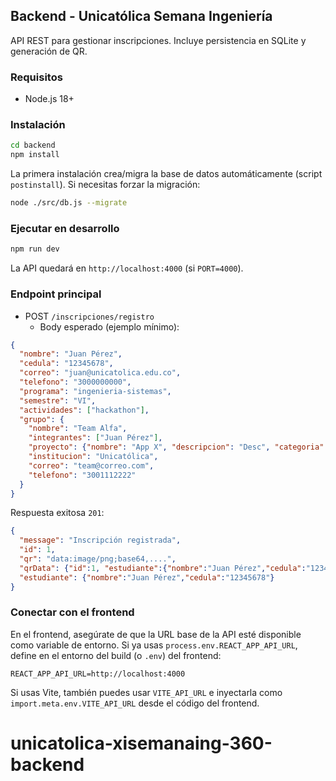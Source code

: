 ## Backend - Unicatólica Semana Ingeniería

API REST para gestionar inscripciones. Incluye persistencia en SQLite y generación de QR.

### Requisitos
- Node.js 18+

### Instalación

```bash
cd backend
npm install
```

La primera instalación crea/migra la base de datos automáticamente (script `postinstall`). Si necesitas forzar la migración:

```bash
node ./src/db.js --migrate
```

### Ejecutar en desarrollo

```bash
npm run dev
```

La API quedará en `http://localhost:4000` (si `PORT=4000`).

### Endpoint principal

- POST `/inscripciones/registro`
  - Body esperado (ejemplo mínimo):

```json
{
  "nombre": "Juan Pérez",
  "cedula": "12345678",
  "correo": "juan@unicatolica.edu.co",
  "telefono": "3000000000",
  "programa": "ingenieria-sistemas",
  "semestre": "VI",
  "actividades": ["hackathon"],
  "grupo": {
    "nombre": "Team Alfa",
    "integrantes": ["Juan Pérez"],
    "proyecto": {"nombre": "App X", "descripcion": "Desc", "categoria": "programacion"},
    "institucion": "Unicatólica",
    "correo": "team@correo.com",
    "telefono": "3001112222"
  }
}
```

Respuesta exitosa `201`:

```json
{
  "message": "Inscripción registrada",
  "id": 1,
  "qr": "data:image/png;base64,....",
  "qrData": {"id":1, "estudiante":{"nombre":"Juan Pérez","cedula":"12345678"}, "actividad":"hackathon", "emitido":"..."},
  "estudiante": {"nombre":"Juan Pérez","cedula":"12345678"}
}
```

### Conectar con el frontend

En el frontend, asegúrate de que la URL base de la API esté disponible como variable de entorno. Si ya usas `process.env.REACT_APP_API_URL`, define en el entorno del build (o `.env`) del frontend:

```
REACT_APP_API_URL=http://localhost:4000
```

Si usas Vite, también puedes usar `VITE_API_URL` e inyectarla como `import.meta.env.VITE_API_URL` desde el código del frontend.


# unicatolica-xisemanaing-360-backend
